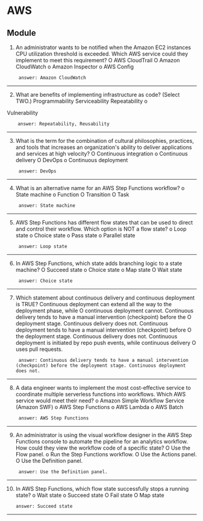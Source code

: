 # AWS
## Module 

1. An administrator wants to be notified when the Amazon EC2 instances CPU utilization
threshold is exceeded. Which AWS service could they implement to meet this
requirement?
O
AWS CloudTrail
O
Amazon CloudWatch
o
Amazon Inspector
o
AWS Config

        answer: Amazon CloudWatch
---

2. What are benefits of implementing infrastructure as code? (Select TWO.)
Programmability
Serviceability
Repeatability
o

Vulnerability

        answer: Repeatability, Reusability
---

3. What is the term for the combination of cultural philosophies, practices, and tools that
increases an organization's ability to deliver applications and services at high velocity?
O
Continuous integration
o
Continuous delivery
O
DevOps
o
Continuous deployment

        answer: DevOps
---

4. What is an alternative name for an AWS Step Functions workflow?
o
State machine
o
Function
O
Transition
O
Task

        answer: State machine
---

5. AWS Step Functions has different flow states that can be used to direct and control
their workflow. Which option is NOT a flow state?
o
Loop state
o
Choice state
o
Pass state
o
Parallel state

        answer: Loop state
---

6. In AWS Step Functions, which state adds branching logic to a state machine?
O
Succeed state
o
Choice state
o
Map state
O
Wait state

        answer: Choice state
---

7. Which statement about continuous delivery and continuous deployment is TRUE?
Continuous deployment can extend all the way to the deployment phase, while
O
continuous deployment cannot.
Continuous delivery tends to have a manual intervention (checkpoint) before the
O
deployment stage. Continuous delivery does not.
Continuous deployment tends to have a manual intervention (checkpoint) before
O
the deployment stage. Continuous delivery does not.
Continuous deployment is initiated by repo push events, while continuous delivery
O
uses pull requests.

        answer: Continuous delivery tends to have a manual intervention (checkpoint) before the deployment stage. Continuous deployment does not.
---

8. A data engineer wants to implement the most cost-effective service to coordinate
multiple serverless functions into workflows. Which AWS service would meet their
need?
o
Amazon Simple Workflow Service (Amazon SWF)
o
AWS Step Functions
o
AWS Lambda
o
AWS Batch

        answer: AWS Step Functions
---

9. An administrator is using the visual workflow designer in the AWS Step Functions
console to automate the pipeline for an analytics workflow. How could they view the
workflow code of a specific state?
O
Use the Flow panel.
o
Run the Step Functions workflow.
O
Use the Actions panel.
O
Use the Definition panel.

        answer: Use the Definition panel.
---

10. In AWS Step Functions, which flow state successfully stops a running state?
o
Wait state
o
Succeed state
O
Fail state
O
Map state

        answer: Succeed state
---
